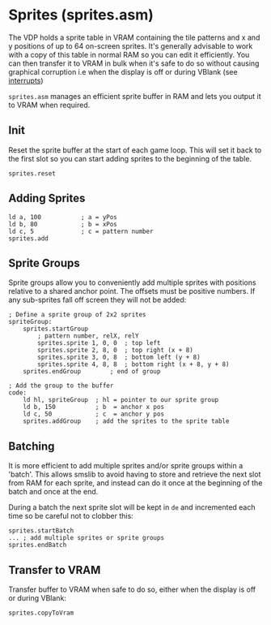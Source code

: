 # Sprites (sprites.asm)

The VDP holds a sprite table in VRAM containing the tile patterns and x and y positions of up to 64 on-screen sprites. It's generally advisable to work with a copy of this table in normal RAM so you can edit it efficiently. You can then transfer it to VRAM in bulk when it's safe to do so without causing graphical corruption i.e when the display is off or during VBlank (see [interrupts](./interrupts.md))

`sprites.asm` manages an efficient sprite buffer in RAM and lets you output it to VRAM when required.

## Init

Reset the sprite buffer at the start of each game loop. This will set it back to the first slot so you can start adding sprites to the beginning of the table.

```
sprites.reset
```

## Adding Sprites

```
ld a, 100           ; a = yPos
ld b, 80            ; b = xPos
ld c, 5             ; c = pattern number
sprites.add
```

## Sprite Groups

Sprite groups allow you to conveniently add multiple sprites with positions relative to a shared anchor point. The offsets must be positive numbers. If any sub-sprites fall off screen they will not be added:

```
; Define a sprite group of 2x2 sprites
spriteGroup:
    sprites.startGroup
        ; pattern number, relX, relY
        sprites.sprite 1, 0, 0  ; top left
        sprites.sprite 2, 8, 0  ; top right (x + 8)
        sprites.sprite 3, 0, 8  ; bottom left (y + 8)
        sprites.sprite 4, 8, 8  ; bottom right (x + 8, y + 8)
    sprites.endGroup        ; end of group

; Add the group to the buffer
code:
    ld hl, spriteGroup  ; hl = pointer to our sprite group
    ld b, 150           ; b  = anchor x pos
    ld c, 50            ; c  = anchor y pos
    sprites.addGroup    ; add the sprites to the sprite table
```

## Batching

It is more efficient to add multiple sprites and/or sprite groups within a 'batch'. This allows smslib to avoid having to store and retrieve the next slot from RAM for each sprite, and instead can do it once at the beginning of the batch and once at the end.

During a batch the next sprite slot will be kept in `de` and incremented each time so be careful not to clobber this:

```
sprites.startBatch
... ; add multiple sprites or sprite groups
sprites.endBatch
```

## Transfer to VRAM

Transfer buffer to VRAM when safe to do so, either when the display is off or during VBlank:

```
sprites.copyToVram
```
